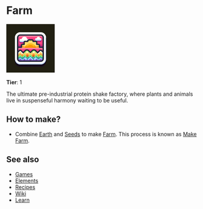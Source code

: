 # Farm

![](../images/item.farm.png)

**Tier**: 1

The ultimate pre-industrial protein shake factory, where plants and animals live in suspenseful harmony waiting to be useful.

## How to make?

* Combine [Earth](/wiki/elements/earth) and [Seeds](/wiki/elements/seeds) to make [Farm](/wiki/elements/farm). This process is known as [Make Farm](/wiki/recipes/make-farm).

## See also

* [Games](/wiki/games)
* [Elements](/wiki/elements)
* [Recipes](/wiki/recipes)
* [Wiki](/wiki/index)
* [Learn](/learn/index)